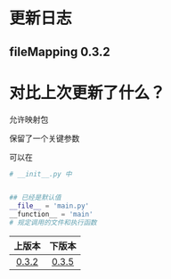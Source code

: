 # 更新日志
## fileMapping 0.3.2


# 对比上次更新了什么？
允许映射包

保留了一个关键参数

可以在
```python
# __init__.py 中


## 已经是默认值
__file__ = 'main.py'
__function__ = 'main'
# 规定调用的文件和执行函数

```

|             上版本             |                  下版本                  |
|:---------------------------:|:-------------------------------------:|
| [0.3.2](changelog-0.3.2.md) | [0.3.5](changelog-0.3.5.md) |
